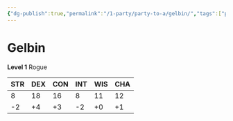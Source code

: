 ```yaml
---
{"dg-publish":true,"permalink":"/1-party/party-to-a/gelbin/","tags":["player"]}
---
```




# Gelbin

**Level 1** Rogue 

| STR | DEX | CON | INT | WIS | CHA |
| --- | --- | --- | --- | --- | --- |
| 8   | 18  | 16  | 8   | 11  | 12  |
| -2  | +4  | +3  | -2  | +0  | +1  |


